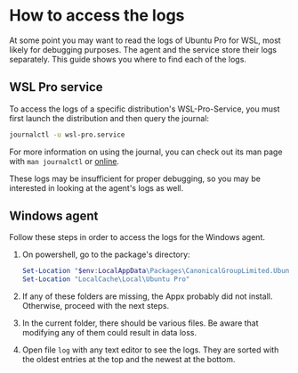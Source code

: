 # How to access the logs

At some point you may want to read the logs of Ubuntu Pro for WSL, most likely for debugging purposes. The agent and the service store their logs separately. This guide shows you where to find each of the logs.

## WSL Pro service

To access the logs of a specific distribution's WSL-Pro-Service, you must first launch the distribution and then query the journal:

```bash
journalctl -u wsl-pro.service
```

For more information on using the journal, you can check out its man page with `man journalctl` or [online](https://man7.org/linux/man-pages/man1/journalctl.1.html).

These logs may be insufficient for proper debugging, so you may be interested in looking at the agent's logs as well.

## Windows agent

Follow these steps in order to access the logs for the Windows agent.

1. On powershell, go to the package's directory:

   ```powershell
   Set-Location "$env:LocalAppData\Packages\CanonicalGroupLimited.UbuntuPro_*"
   Set-Location "LocalCache\Local\Ubuntu Pro"
   ```

2. If any of these folders are missing, the Appx probably did not install. Otherwise, proceed with the next steps.
3. In the current folder, there should be various files. Be aware that modifying any of them could result in data loss.
4. Open file `log` with any text editor to see the logs. They are sorted with the oldest entries at the top and the newest at the bottom.
